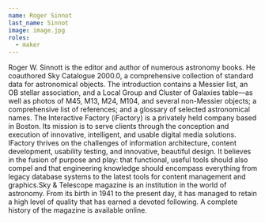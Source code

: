 ```yaml
---
name: Roger Sinnot
last_name: Sinnot
image: image.jpg
roles:
  - maker
---
```

Roger W. Sinnott is the editor and author of numerous astronomy books. He coauthored Sky Catalogue 2000.0, a comprehensive collection of standard data for astronomical objects. The introduction contains a Messier list, an OB stellar association, and a Local Group and Cluster of Galaxies table—as well as photos of M45, M13, M24, M104, and several non-Messier objects; a comprehensive list of references; and a glossary of selected astronomical names. The Interactive Factory (iFactory) is a privately held company based in Boston. Its mission is to serve clients through the conception and execution of innovative, intelligent, and usable digital media solutions. IFactory thrives on the challenges of information architecture, content development, usability testing, and innovative, beautiful design. It believes in the fusion of purpose and play: that functional, useful tools should also compel and that engineering knowledge should encompass everything from legacy database systems to the latest tools for content management and graphics.Sky & Telescope magazine is an institution in the world of astronomy. From its birth in 1941 to the present day, it has managed to retain a high level of quality that has earned a devoted following. A complete history of the magazine is available online.
